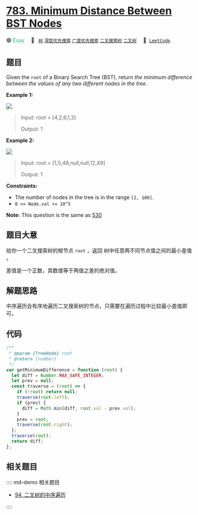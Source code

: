 # [783. Minimum Distance Between BST Nodes](https://leetcode.com/problems/minimum-distance-between-bst-nodes/)

🟢 <font color=#15bd66>Esay</font>&emsp; 🔖&ensp; [`树`](/leetcode/outline/tag/tree.md) [`深度优先搜索`](/leetcode/outline/tag/depth-first-search.md) [`广度优先搜索`](/leetcode/outline/tag/breadth-first-search.md) [`二叉搜索树`](/leetcode/outline/tag/binary-search-tree.md) [`二叉树`](/leetcode/outline/tag/binary-tree.md)&emsp; 🔗&ensp;[`LeetCode`](https://leetcode.com/problems/minimum-distance-between-bst-nodes/)

## 题目

Given the `root` of a Binary Search Tree (BST), return _the minimum difference
between the values of any two different nodes in the tree_.

**Example 1:**

![](https://assets.leetcode.com/uploads/2021/02/05/bst1.jpg)

> Input: root = [4,2,6,1,3]
>
> Output: 1

**Example 2:**

![](https://assets.leetcode.com/uploads/2021/02/05/bst2.jpg)

> Input: root = [1,0,48,null,null,12,49]
>
> Output: 1

**Constraints:**

- The number of nodes in the tree is in the range `[2, 100]`.
- `0 <= Node.val <= 10^5`

**Note:** This question is the same as [530](./0530.md)

## 题目大意

给你一个二叉搜索树的根节点 `root` ，返回 树中任意两不同节点值之间的最小差值 。

差值是一个正数，其数值等于两值之差的绝对值。

## 解题思路

中序遍历会有序地遍历二叉搜索树的节点，只需要在遍历过程中比较最小差值即可。

## 代码

```javascript
/**
 * @param {TreeNode} root
 * @return {number}
 */
var getMinimumDifference = function (root) {
  let diff = Number.MAX_SAFE_INTEGER;
  let prev = null;
  const traverse = (root) => {
    if (!root) return null;
    traverse(root.left);
    if (prev) {
      diff = Math.min(diff, root.val - prev.val);
    }
    prev = root;
    traverse(root.right);
  };
  traverse(root);
  return diff;
};
```

## 相关题目

:::: md-demo 相关题目

- [94. 二叉树的中序遍历](./0094.md)

::::
